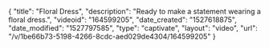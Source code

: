 {
    "title": "Floral Dress",
    "description": "Ready to make a statement wearing a floral dress.",
    "videoid": "164599205",
    "date_created": "1527618875",
    "date_modified": "1527797585",
    "type": "captivate",
    "layout": "video",
    "url": "\/v\/1be66b73-5198-4266-8cdc-aed029de4304\/164599205"
}